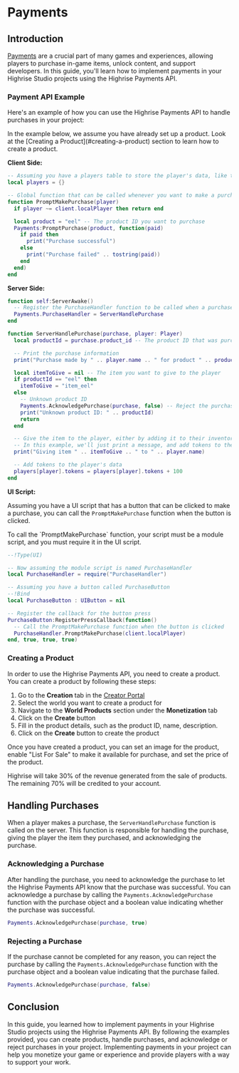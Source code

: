 # Payments

## Introduction

[Payments](/learn/studio/api/services/Payments) are a crucial part of many games and experiences, allowing players to purchase in-game items, unlock content, and support developers. In this guide, you'll learn how to implement payments in your Highrise Studio projects using the Highrise Payments API.

### Payment API Example

Here's an example of how you can use the Highrise Payments API to handle purchases in your project:

<Note type="warning">
In the example below, we assume you have already set up a product. Look at the [Creating a Product](#creating-a-product) section to learn how to create a product.
</Note>

**Client Side:**
```lua
-- Assuming you have a players table to store the player's data, like tokens, etc.
local players = {}

-- Global function that can be called whenever you want to make a purchase
function PromptMakePurchase(player)
  if player ~= client.localPlayer then return end

  local product = "eel" -- The product ID you want to purchase
  Payments:PromptPurchase(product, function(paid)
    if paid then
      print("Purchase successful")
    else
      print("Purchase failed" .. tostring(paid))
    end
  end)
end
```

**Server Side:**
```lua
function self:ServerAwake()
  -- Register the PurchaseHandler function to be called when a purchase is made
  Payments.PurchaseHandler = ServerHandlePurchase
end

function ServerHandlePurchase(purchase, player: Player)
  local productId = purchase.product_id -- The product ID that was purchased

  -- Print the purchase information
  print("Purchase made by " .. player.name .. " for product " .. productId)

  local itemToGive = nil -- The item you want to give to the player
  if productId == "eel" then
    itemToGive = "item_eel"
  else
    -- Unknown product ID
    Payments.AcknowledgePurchase(purchase, false) -- Reject the purchase
    print("Unknown product ID: " .. productId)
    return
  end

  -- Give the item to the player, either by adding it to their inventory or saving it to their data
  -- In this example, we'll just print a message, and add tokens to the player's data
  print("Giving item " .. itemToGive .. " to " .. player.name)

  -- Add tokens to the player's data
  players[player].tokens = players[player].tokens + 100
end
```

**UI Script:**

Assuming you have a UI script that has a button that can be clicked to make a purchase, you can call the `PromptMakePurchase` function when the button is clicked.

<Note type="warning">
To call the `PromptMakePurchase` function, your script must be a module script, and you must require it in the UI script.
</Note>

```lua
--!Type(UI)

-- Now assuming the module script is named PurchaseHandler
local PurchaseHandler = require("PurchaseHandler")

-- Assuming you have a button called PurchaseButton
--!Bind
local PurchaseButton : UIButton = nil

-- Register the callback for the button press
PurchaseButton:RegisterPressCallback(function()
  -- Call the PromptMakePurchase function when the button is clicked
  PurchaseHandler.PromptMakePurchase(client.localPlayer)
end, true, true, true)
```

### Creating a Product

In order to use the Highrise Payments API, you need to create a product. You can create a product by following these steps:

1. Go to the **Creation** tab in the [Creator Portal](https://create.highrise.game/)
2. Select the world you want to create a product for
3. Navigate to the **World Products** section under the **Monetization** tab
4. Click on the **Create** button
5. Fill in the product details, such as the product ID, name, description.
6. Click on the **Create** button to create the product

Once you have created a product, you can set an image for the product, enable "List For Sale" to make it available for purchase, and set the price of the product.

<Note type="warning">
Highrise will take 30% of the revenue generated from the sale of products. The remaining 70% will be credited to your account.
</Note>

## Handling Purchases

When a player makes a purchase, the `ServerHandlePurchase` function is called on the server. This function is responsible for handling the purchase, giving the player the item they purchased, and acknowledging the purchase.

### Acknowledging a Purchase

After handling the purchase, you need to acknowledge the purchase to let the Highrise Payments API know that the purchase was successful. You can acknowledge a purchase by calling the `Payments.AcknowledgePurchase` function with the purchase object and a boolean value indicating whether the purchase was successful.

```lua
Payments.AcknowledgePurchase(purchase, true)
```

### Rejecting a Purchase

If the purchase cannot be completed for any reason, you can reject the purchase by calling the `Payments.AcknowledgePurchase` function with the purchase object and a boolean value indicating that the purchase failed.

```lua
Payments.AcknowledgePurchase(purchase, false)
```

## Conclusion

In this guide, you learned how to implement payments in your Highrise Studio projects using the Highrise Payments API. By following the examples provided, you can create products, handle purchases, and acknowledge or reject purchases in your project. Implementing payments in your project can help you monetize your game or experience and provide players with a way to support your work.